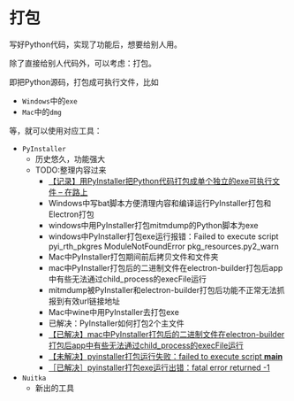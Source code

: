 # 打包

写好Python代码，实现了功能后，想要给别人用。

除了直接给别人代码外，可以考虑：打包。

即把Python源码，打包成可执行文件，比如

* `Windows`中的`exe`
* `Mac`中的`dmg`

等，就可以使用对应工具：

* `PyInstaller`
  * 历史悠久，功能强大
  * TODO:整理内容过来
    * [【记录】用PyInstaller把Python代码打包成单个独立的exe可执行文件 – 在路上](https://www.crifan.com/use_pyinstaller_to_package_python_to_single_executable_exe/)
    * Windows中写bat脚本方便清理内容和编译运行PyInstaller打包和Electron打包
    * windows中用PyInstaller打包mitmdump的Python脚本为exe
    * windows中PyInstaller打包exe运行报错：Failed to execute script pyi_rth_pkgres ModuleNotFoundError pkg_resources.py2_warn
    * Mac中PyInstaller打包期间前后拷贝文件和文件夹
    * mac中PyInstaller打包后的二进制文件在electron-builder打包后app中有些无法通过child_process的execFile运行
    * mitmdump被PyInstaller和electron-builder打包后功能不正常无法抓报到有效url链接地址
    * Mac中wine中用PyInstaller去打包exe
    * 已解决：PyInstaller如何打包2个主文件
    * [【已解决】mac中PyInstaller打包后的二进制文件在electron-builder打包后app中有些无法通过child_process的execFile运行](http://www.crifan.com/mac_pyinstaller_packaged_binary_file_electron_builder_app_not_work_by_child_process_execfile)
    * [【未解决】pyinstaller打包运行失败：failed to execute script __main__](http://www.crifan.com/pyinstaller_package_run_failed_to_execute_script_main)
    * [［已解决］pyinstaller打包exe运行出错：fatal error returned -1](http://www.crifan.com/python_pyinstaller_package_exe_run_fatal_error_returned_minus_one)
* `Nuitka`
  * 新出的工具
